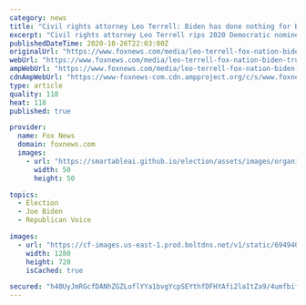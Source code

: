 ```yaml
---
category: news
title: "Civil rights attorney Leo Terrell: Biden has done nothing for Black community 'other than insulting' them"
excerpt: "Civil rights attorney Leo Terrell rips 2020 Democratic nominee Joe Biden for his failure to address issues impacting the Black community during his 36-year career in the United States Senate on his new Fox Nation show \"Larry & Leo 2."
publishedDateTime: 2020-10-26T22:03:00Z
originalUrl: "https://www.foxnews.com/media/leo-terrell-fox-nation-biden-trump-black-america"
webUrl: "https://www.foxnews.com/media/leo-terrell-fox-nation-biden-trump-black-america"
ampWebUrl: "https://www.foxnews.com/media/leo-terrell-fox-nation-biden-trump-black-america.amp"
cdnAmpWebUrl: "https://www-foxnews-com.cdn.ampproject.org/c/s/www.foxnews.com/media/leo-terrell-fox-nation-biden-trump-black-america.amp"
type: article
quality: 118
heat: 118
published: true

provider:
  name: Fox News
  domain: foxnews.com
  images:
    - url: "https://smartableai.github.io/election/assets/images/organizations/foxnews.com-50x50.jpg"
      width: 50
      height: 50

topics:
  - Election
  - Joe Biden
  - Republican Voice

images:
  - url: "https://cf-images.us-east-1.prod.boltdns.net/v1/static/694940094001/bbf6717b-c334-4068-a87d-aad633c8e263/15d85389-9135-4ac2-b213-64434dd48029/1280x720/match/image.jpg"
    width: 1280
    height: 720
    isCached: true

secured: "h40UyJmRGcfDANhZGZLoflYYa1bvgYcpSEYthfDFHYAfi2laItZa9/4umfbif5KIkA8AwiTkNy81C5QltQipVgSK/EvnwFKBSg9+o/0UCdjvon4DDTUZ0CtI518LPrVDQ1xOB5r4MlVj8b9cBHt5KdMwJ1xhxqO7Y3Ok4soBlJq1LGKYsixlmhY/qC0ZPEDbcQq58D5Bsx5PphGK743vfFEXZxa2U/e5lFT3HKyFiyht0PunwNlKwefYIuflyAnsF0X5CpmSvmunqRe8ozmfsA+Phse4gTAoBsq4opP9SM33OlodVioizxYCOc5CjJP9aRedfSFFmLTthaMKzZ7lcHSL8bZW+tRR4VZHzKvgJc4=;hmPB+jnmYa+SZWoGdW1v2w=="
---
```


